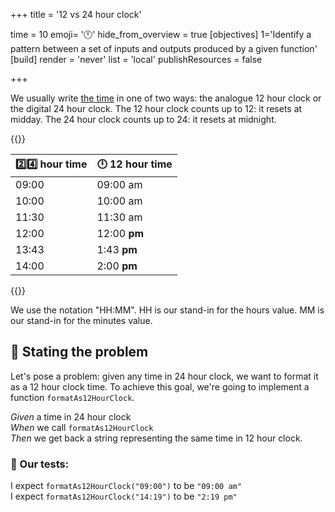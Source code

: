 +++
title = '12 vs 24 hour clock'

time = 10
emoji= '🕛'
hide_from_overview = true
[objectives]
 1='Identify a pattern between a set of inputs and outputs produced by a given function'
[build]
  render = 'never'
  list = 'local'
  publishResources = false

+++

We usually write [the time](https://www.bbc.co.uk/bitesize/topics/zkfycdm/articles/z44mqfr) in one of two ways: the analogue 12 hour clock or the digital 24 hour clock. The 12 hour clock counts up to 12: it resets at midday. The 24 hour clock counts up to 24: it resets at midnight.

{{<tooltip title="Conversion from 24 hour to 12 hour">}}

| 2️⃣4️⃣ hour time | 🕛 12 hour time |
| -------------- | --------------- |
| 09:00          | 09:00 am        |
| 10:00          | 10:00 am        |
| 11:30          | 11:30 am        |
| 12:00          | 12:00 **pm**    |
| 13:43          | 1:43 **pm**     |
| 14:00          | 2:00 **pm**     |

{{</tooltip>}}

We use the notation "HH:MM". HH is our stand-in for the hours value. MM is our stand-in for the minutes value.

## 🧩 Stating the problem

Let's pose a problem: given any time in 24 hour clock, we want to format it as a 12 hour clock time. To achieve this goal, we're going to implement a function `formatAs12HourClock`.

_Given_ a time in 24 hour clock  
_When_ we call `formatAs12HourClock`  
_Then_ we get back a string representing the same time in 12 hour clock.

### 🧪 Our tests:

I expect `formatAs12HourClock("09:00")` to be `"09:00 am"`  
I expect `formatAs12HourClock("14:19")` to be `"2:19 pm"`
